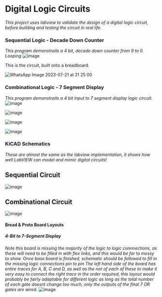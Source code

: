 # Digital Logic Circuits
_This project uses labview to validate the design of a digital logic circuit, before building and testing the circuit in real life._


### Sequential Logic - Decade Down Counter
_This program demonstraits a 4 bit, decade down counter from 9 to 0. Looping_
![image](https://github.com/ImogenWren/digital-logic-circuits/assets/97303986/aad8785f-1a66-43d3-a393-96cd65a6a2e5)

This is the circuit, built onto a breadboard.

![WhatsApp Image 2023-07-21 at 21 25 00](https://github.com/ImogenWren/digital-logic-circuits/assets/97303986/1c0771a1-3c58-41da-a12f-7e2efd5ef9bf)




 ### Combinational Logic - 7 Segment Display
 _This program demonstraits a 4 bit input to 7 segment display logic circuit._
![image](https://github.com/ImogenWren/digital-logic-circuits/assets/97303986/1e8bacd2-9f06-4aa0-8211-77e21551528e)


![image](https://github.com/ImogenWren/logic-gate-learning/assets/97303986/3ac0077f-0fd8-495a-b55e-9c8cf8bdcbb4)

 
![image](https://github.com/ImogenWren/logic-gate-learning/assets/97303986/cf0d519b-61e8-43ad-9362-c8a031df816b)

![image](https://github.com/ImogenWren/logic-gate-learning/assets/97303986/33d8b743-b1f5-4e05-9903-4affe22da33d)


### KiCAD Schematics
_These are almost the same as the labview implementation, it shows how well LabVIEW can model and mimic digital circuits!_
## Sequential Circuit
![image](https://github.com/ImogenWren/digital-logic-circuits/assets/97303986/7d9a16a0-b1dc-43d8-8879-8d24f6983fc9)
## Combinational Circuit
![image](https://github.com/ImogenWren/digital-logic-circuits/assets/97303986/761c1efc-79e0-471a-b904-c1698457ec35)


#### Bread & Proto Board Layouts
##### 4-Bit to 7-Segment Display
_Note this board is missing the majority of the logic to logic connnections, as these will need to be filled in with flex links, and this would be far to messy to show._
_Once base board is finished, schematic should be followed to fill in the missing logic connections pin to pin_
_The left hand side of the board has entire traces for A, B, C and D, as well as the not of each of these to make it very easy to connect the right trace in the order required, this layout would probably be fairly adaptable for different logic as long as the total number of each gate doesnt change too much, only the outputs of the final 7 OR gates are wired._
![image](https://github.com/ImogenWren/digital-logic-circuits/assets/97303986/0a9edf3e-4d2e-4603-b88d-54bd4a77546f)

